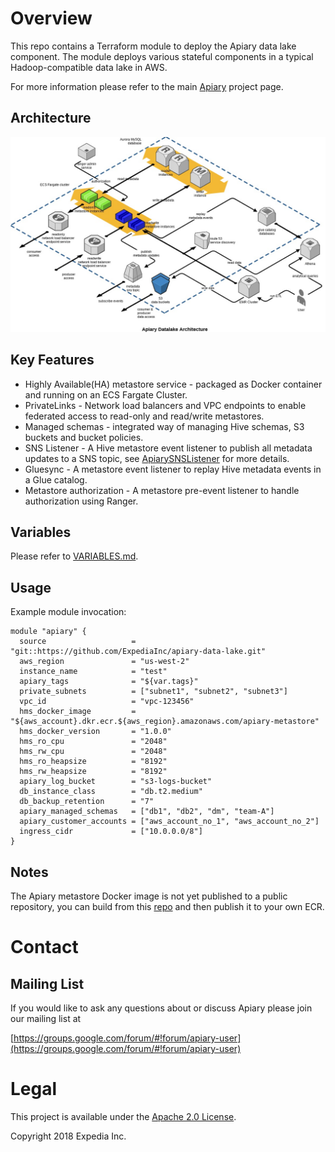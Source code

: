 # Overview

 This repo contains a Terraform module to deploy the Apiary data lake component. The module deploys various stateful components in a typical Hadoop-compatible data lake in AWS.

For more information please refer to the main [Apiary](https://github.com/ExpediaInc/apiary) project page.

## Architecture
![Datalake  architecture](docs/apiary_datalake_3d.jpg)

## Key Features
  * Highly Available(HA) metastore service - packaged as Docker container and running on an ECS Fargate Cluster.
  * PrivateLinks - Network load balancers and VPC endpoints to enable federated access to read-only and read/write metastores.
  * Managed schemas - integrated way of managing Hive schemas, S3 buckets and bucket policies.
  * SNS Listener - A Hive metastore event listener to publish all metadata updates to a SNS topic, see [ApiarySNSListener](https://github.com/ExpediaInc/apiary-extensions/tree/master/apiary-metastore-listener) for more details.
  * Gluesync  - A metastore event listener to replay Hive metadata events in a Glue catalog.
  * Metastore authorization - A metastore pre-event listener to handle authorization using Ranger.

## Variables
Please refer to [VARIABLES.md](VARIABLES.md).

## Usage

Example module invocation:
```
module "apiary" {
  source                   = "git::https://github.com/ExpediaInc/apiary-data-lake.git"
  aws_region               = "us-west-2"
  instance_name            = "test"
  apiary_tags              = "${var.tags}"
  private_subnets          = ["subnet1", "subnet2", "subnet3"]
  vpc_id                   = "vpc-123456"
  hms_docker_image         = "${aws_account}.dkr.ecr.${aws_region}.amazonaws.com/apiary-metastore"
  hms_docker_version       = "1.0.0"
  hms_ro_cpu               = "2048"
  hms_rw_cpu               = "2048"
  hms_ro_heapsize          = "8192"
  hms_rw_heapsize          = "8192"
  apiary_log_bucket        = "s3-logs-bucket"
  db_instance_class        = "db.t2.medium"
  db_backup_retention      = "7"
  apiary_managed_schemas   = ["db1", "db2", "dm", "team-A"]
  apiary_customer_accounts = ["aws_account_no_1", "aws_account_no_2"]
  ingress_cidr             = ["10.0.0.0/8"]
}
```

## Notes
  The Apiary metastore Docker image is not yet published to a public repository, you can build from this [repo](https://github.com/ExpediaInc/apiary-metastore-docker) and then publish it to your own ECR.

# Contact

## Mailing List
If you would like to ask any questions about or discuss Apiary please join our mailing list at

  [https://groups.google.com/forum/#!forum/apiary-user](https://groups.google.com/forum/#!forum/apiary-user)

# Legal
This project is available under the [Apache 2.0 License](http://www.apache.org/licenses/LICENSE-2.0.html).

Copyright 2018 Expedia Inc.
